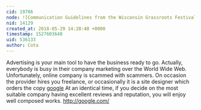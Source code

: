 ```yaml
---
cid: 19706
node: ![Communication Guidelines from the Wisconsin Grassroots Festival](../notes/mathew/04-22-2017/communication-guidelines-from-the-wisconsin-grassroots-festival)
nid: 14129
created_at: 2018-05-29 14:20:48 +0000
timestamp: 1527603648
uid: 536133
author: Cota
---
```


Advertising is your main tool to have the business ready to go. Actually, everybody is busy in their company marketing over the World Wide Web. Unfortunately, online company is scammed with scammers. On occasion the provider hires you freelance, or occasionally it is a site designer which orders the copy <a href="http://google.com/">google</a> At an identical time, if you decide on the most suitable company having excellent reviews and reputation, you will enjoy well composed works. http://google.com/			